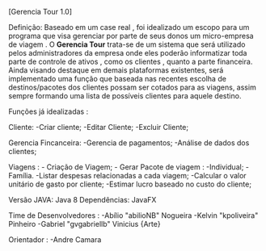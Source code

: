 
[Gerencia Tour 1.0]

Definição: Baseado em um case real , foi idealizado  um escopo para um programa que visa gerenciar por parte de seus donos um micro-empresa de viagem .
O <b>Gerencia Tour</b> trata-se de um sistema que será utilizado pelos administradores da empresa onde eles poderão informatizar toda parte de controle de ativos , como os clientes , quanto a parte financeira. Ainda visando destaque em demais plataformas existentes, será implementado uma função que baseada nas recentes escolha  de destinos/pacotes dos clientes possam ser cotados para as viagens, assim sempre formando uma lista de possíveis clientes para aquele destino.



Funções já idealizadas :

Cliente:
	-Criar cliente;
	-Editar Cliente;
	-Excluir Cliente;

Gerencia Fincanceira:
	-Gerencia de pagamentos;
	-Análise de dados dos clientes;
	
Viagens : 
	- Criação de Viagem; 
	- Gerar Pacote de viagem : 
		-Individual;
		-Família.
	-Listar despesas relacionadas a cada viagem;
	-Calcular  o valor unitário de gasto por cliente;
	-Estimar lucro baseado no custo do cliente;

  
  
  
Versão JAVA: Java 8
Dependências: JavaFX

Time de Desenvolvedores : 
-Abílio "abilioNB" Nogueira 
-Kelvin "kpoliveira" Pinheiro
-Gabriel "gvgabriellb" Vinicius {Arte}

Orientador : 
-Andre Camara
